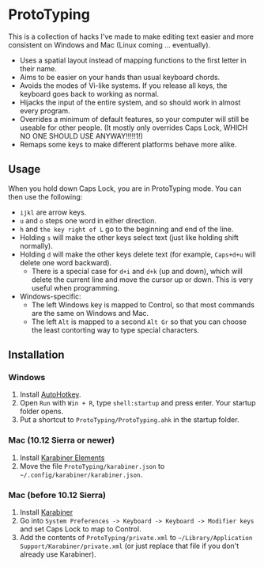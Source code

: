 # ProtoTyping

This is a collection of hacks I've made to make editing text easier and more consistent on Windows and Mac (Linux coming ... eventually).

* Uses a spatial layout instead of mapping functions to the first letter in their name.
* Aims to be easier on your hands than usual keyboard chords.
* Avoids the modes of Vi-like systems. If you release all keys, the keyboard goes back to working as normal.
* Hijacks the input of the entire system, and so should work in almost every program.
* Overrides a minimum of default features, so your computer will still be useable for other people. (It mostly only overrides Caps Lock, WHICH NO ONE SHOULD USE ANYWAY!!!!!1!)
* Remaps some keys to make different platforms behave more alike.

## Usage

When you hold down Caps Lock, you are in ProtoTyping mode. You can then use the following:

* `ijkl` are arrow keys.
* `u` and `o` steps one word in either direction.
* `h` and `the key right of L` go to the beginning and end of the line.
* Holding `s` will make the other keys select text (just like holding shift normally).
* Holding `d` will make the other keys delete text (for example, `Caps+d+u` will delete one word backward).
	* There is a special case for `d+i` and `d+k` (up and down), which will delete the current line and move the cursor up or down. This is very useful when programming.
* Windows-specific:
	* The left Windows key is mapped to Control, so that most commands are the same on Windows and Mac.
	* The left `Alt` is mapped to a second `Alt Gr` so that you can choose the least contorting way to type special characters.

## Installation

### Windows

1. Install [AutoHotkey](https://www.autohotkey.com).
2. Open `Run` with `Win + R`, type `shell:startup` and press enter. Your startup folder opens.
3. Put a shortcut to `ProtoTyping/ProtoTyping.ahk` in the startup folder.

### Mac (10.12 Sierra or newer)

1. Install [Karabiner Elements](https://github.com/tekezo/Karabiner-Elements/blob/master/README.md)
2. Move the file `ProtoTyping/karabiner.json` to `~/.config/karabiner/karabiner.json`.

### Mac (before 10.12 Sierra)

1. Install [Karabiner](https://pqrs.org/osx/karabiner/)
2. Go into `System Preferences -> Keyboard -> Keyboard -> Modifier keys` and set Caps Lock to map to Control.
3. Add the contents of `ProtoTyping/private.xml` to `~/Library/Application Support/Karabiner/private.xml` (or just replace that file if you don't already use Karabiner).